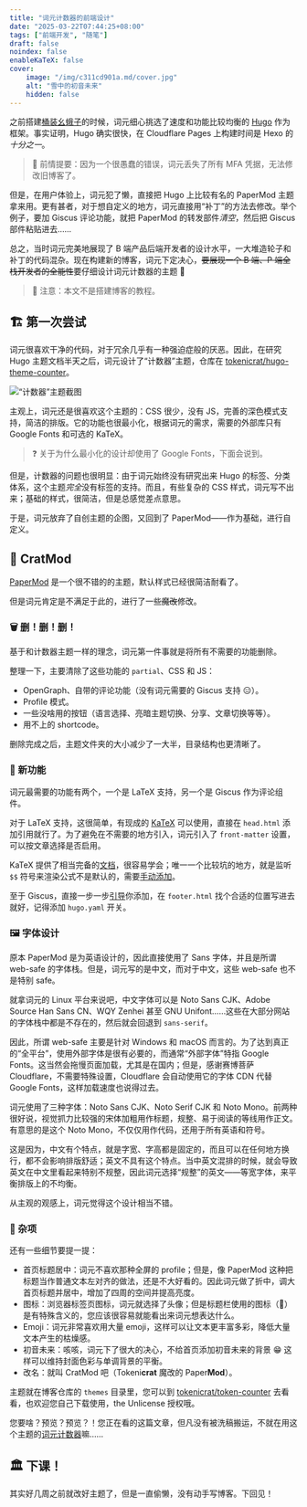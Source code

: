 ```yaml
---
title: "词元计数器的前端设计"
date: "2025-03-22T07:44:25+08:00"
tags: ["前端开发", "随笔"]
draft: false
noindex: false
enableKaTeX: false
cover:
    image: "/img/c311cd901a.md/cover.jpg"
    alt: "雪中的初音未来"
    hidden: false
---
```


之前搭建[桶装幺蛾子](https://hi.bug-barrel.top/)的时候，词元细心挑选了速度和功能比较均衡的 [Hugo](https://gohugo.io) 作为框架。事实证明，Hugo 确实很快，在 Cloudflare Pages 上构建时间是 Hexo 的*十分之一*。

> 🤯 前情提要：因为一个很愚蠢的错误，词元丢失了所有 MFA 凭据，无法修改旧博客了。

但是，在用户体验上，词元犯了懒，直接把 Hugo 上比较有名的 PaperMod 主题拿来用。更有甚者，对于想自定义的地方，词元直接用“补丁”的方法去修改。举个例子，要加 Giscus 评论功能，就把 PaperMod 的转发部件*清空*，然后把 Giscus 部件粘贴进去……

总之，当时词元完美地展现了 B 端产品后端开发者的设计水平，一大堆造轮子和补丁的代码混杂。现在构建新的博客，词元下定决心，~~要展现一个 B 端、P 端全栈开发者的全能性~~要仔细设计词元计数器的主题 🐶

> 🔔 注意：本文不是搭建博客的教程。

## 🏗️ 第一次尝试

词元很喜欢干净的代码，对于冗余几乎有一种强迫症般的厌恶。因此，在研究 Hugo 主题文档半天之后，词元设计了“计数器”主题，仓库在 [tokenicrat/hugo-theme-counter](https://github.com/tokenicrat/hugo-theme-counter)。

![“计数器”主题截图](/img/c311cd901a.md/1.png)

主观上，词元还是很喜欢这个主题的：CSS 很少，没有 JS，完善的深色模式支持，简洁的排版。它的功能也很最小化，根据词元的需求，需要的外部库只有 Google Fonts 和可选的 KaTeX。

> ❓ 关于为什么最小化的设计却使用了 Google Fonts，下面会说到。

但是，计数器的问题也很明显：由于词元始终没有研究出来 Hugo 的标签、分类体系，这个主题*完全*没有标签的支持。而且，有些复杂的 CSS 样式，词元写不出来；基础的样式，很简洁，但是总感觉差点意思。

于是，词元放弃了自创主题的企图，又回到了 PaperMod——作为基础，进行自定义。

## 👷 CratMod

[PaperMod](https://adityatelange.github.io/hugo-PaperMod/) 是一个很不错的的主题，默认样式已经很简洁耐看了。

但是词元肯定是不满足于此的，进行了一些~~魔改~~修改。

### 🗑️ 删！删！删！

基于和计数器主题一样的理念，词元第一件事就是将所有不需要的功能删除。

整理一下，主要清除了这些功能的 `partial`、CSS 和 JS：

- OpenGraph、自带的评论功能（没有词元需要的 Giscus 支持 😑）。
- Profile 模式。
- 一些没啥用的按钮（语言选择、亮暗主题切换、分享、文章切换等等）。
- 用不上的 shortcode。

删除完成之后，主题文件夹的大小减少了一大半，目录结构也更清晰了。

### 🧨 新功能

词元最需要的功能有两个，一个是 LaTeX 支持，另一个是 Giscus 作为评论组件。

对于 LaTeX 支持，这很简单，有现成的 [KaTeX](https://katex.org/) 可以使用，直接在 `head.html` 添加引用就行了。为了避免在不需要的地方引入，词元引入了 `front-matter` 设置，可以按文章选择是否启用。

KaTeX 提供了相当完备的[文档](https://katex.org/docs/browser)，很容易学会；唯一一个比较坑的地方，就是监听 `$$` 符号来渲染公式不是默认的，需要[手动添加](https://katex.org/docs/autorender.html)。

至于 Giscus，直接一步一步[引导](https://giscus.app/)你添加，在 `footer.html` 找个合适的位置写进去就好，记得添加 `hugo.yaml` 开关。

### 🖼️ 字体设计

原本 PaperMod 是为英语设计的，因此直接使用了 Sans 字体，并且是所谓 web-safe 的字体栈。但是，词元写的是中文，而对于中文，这些 web-safe 也不是特别 safe。

就拿词元的 Linux 平台来说吧，中文字体可以是 Noto Sans CJK、Adobe Source Han Sans CN、WQY Zenhei 甚至 GNU Unifont……这些在大部分网站的字体栈中都是不存在的，然后就会回退到 `sans-serif`。

因此，所谓 web-safe 主要是针对 Windows 和 macOS 而言的。为了达到真正的“全平台”，使用外部字体是很有必要的，而通常“外部字体”特指 Google Fonts。这当然会拖慢页面加载，尤其是在国内；但是，感谢赛博菩萨 Cloudflare，不需要特殊设置，Cloudflare 会自动使用它的字体 CDN 代替 Google Fonts，这样加载速度也说得过去。

词元使用了三种字体：Noto Sans CJK、Noto Serif CJK 和 Noto Mono。前两种很好说，视觉抓力比较强的宋体加粗用作标题，规整、易于阅读的等线用作正文。有意思的是这个 Noto Mono，不仅仅用作代码，还用于所有英语和符号。

这是因为，中文有个特点，就是字宽、字高都是固定的，而且可以在任何地方换行，都不会影响排版舒适；英文不具有这个特点。当中英文混排的时候，就会导致英文在中文里看起来特别不规整，因此词元选择“规整”的英文——等宽字体，来平衡排版上的不均衡。

从主观的观感上，词元觉得这个设计相当不错。

### 🫟 杂项

还有一些细节要提一提：

- 首页标题居中：词元不喜欢那种全屏的 profile；但是，像 PaperMod 这种把标题当作普通文本左对齐的做法，还是不大好看的。因此词元做了折中，调大首页标题并居中，增加了四周的空间并提高亮度。
- 图标：浏览器标签页图标，词元就选择了头像；但是标题栏使用的图标（🔏）是有特殊含义的，您应该很容易就能看出来词元想表达什么。
- Emoji：词元非常喜欢用大量 emoji，这样可以让文本更丰富多彩，降低大量文本产生的枯燥感。
- 初音未来：咳咳，词元下了很大的决心，不给首页添加初音未来的背景 😁 这样可以维持封面色彩与单调背景的平衡。
- 改名：就叫 CratMod 吧（Tokeni**crat** 魔改的 Paper**Mod**）。

主题就在博客仓库的 `themes` 目录里，您可以到 [tokenicrat/token-counter](https://github.com/tokenicrat/token-counter) 去看看，也欢迎您自己下载使用，the Unlicense 授权哦。

您要啥？预览？预览？！您正在看的这篇文章，但凡没有被洗稿搬运，不就在用这个主题的[词元计数器](https://hi.tokenisite.top/)嘛……

## 🏛️ 下课！

其实好几周之前就改好主题了，但是一直偷懒，没有动手写博客。下回见！
